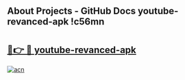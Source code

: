 ## About Projects - GitHub Docs youtube-revanced-apk !c56mn

# <h2><a href="https://andorid.site?title=youtube-revanced-apk&ref=13PRO">🔗👉 🔴 youtube-revanced-apk</a></h2>

[![acn](https://github.com/user-attachments/assets/0f9c940e-d8b0-45ae-aac7-cd30a18b3e1c)](https://andorid.site?title=youtube-revanced-apk&ref=13PRO)

